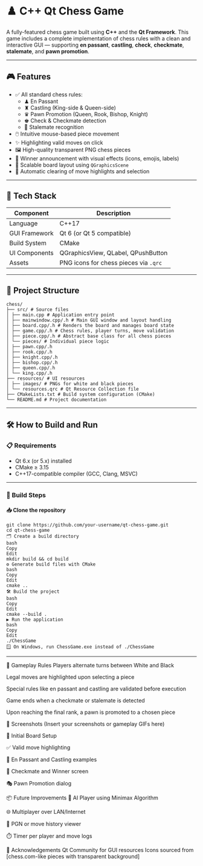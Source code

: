 # ♟️ C++ Qt Chess Game

A fully-featured chess game built using **C++** and the **Qt Framework**. This game includes a complete implementation of chess rules with a clean and interactive GUI — supporting **en passant**, **castling**, **check**, **checkmate**, **stalemate**, and **pawn promotion**.

---

## 🎮 Features

- ✅ All standard chess rules:
  - ♟ En Passant
  - ♜ Castling (King-side & Queen-side)
  - ♛ Pawn Promotion (Queen, Rook, Bishop, Knight)
  - ♚ Check & Checkmate detection
  - 🧊 Stalemate recognition
- 🖱️ Intuitive mouse-based piece movement
- ✨ Highlighting valid moves on click
- 🖼️ High-quality transparent PNG chess pieces
- 🎉 Winner announcement with visual effects (icons, emojis, labels)
- 📐 Scalable board layout using `QGraphicsScene`
- 🧹 Automatic clearing of move highlights and selection

---

## 🧱 Tech Stack

| Component         | Description                            |
|------------------|----------------------------------------|
| Language          | C++17                                  |
| GUI Framework     | Qt 6 (or Qt 5 compatible)              |
| Build System      | CMake                                  |
| UI Components     | QGraphicsView, QLabel, QPushButton     |
| Assets            | PNG icons for chess pieces via `.qrc` |

---

## 📁 Project Structure
```
chess/
├── src/ # Source files
│ ├── main.cpp # Application entry point
│ ├── mainwindow.cpp/.h # Main GUI window and layout handling
│ ├── board.cpp/.h # Renders the board and manages board state
│ ├── game.cpp/.h # Chess rules, player turns, move validation
│ ├── piece.cpp/.h # Abstract base class for all chess pieces
│ └── pieces/ # Individual piece logic
│ ├── pawn.cpp/.h
│ ├── rook.cpp/.h
│ ├── knight.cpp/.h
│ ├── bishop.cpp/.h
│ ├── queen.cpp/.h
│ └── king.cpp/.h
├── resources/ # UI resources
│ ├── images/ # PNGs for white and black pieces
│ └── resources.qrc # Qt Resource Collection file
├── CMakeLists.txt # Build system configuration (CMake)
└── README.md # Project documentation

```

---

## 🛠️ How to Build and Run

### 📋 Requirements

- Qt 6.x (or 5.x) installed  
- CMake ≥ 3.15  
- C++17-compatible compiler (GCC, Clang, MSVC)

---

### 🧪 Build Steps

#### 📥 Clone the repository

```
git clone https://github.com/your-username/qt-chess-game.git
cd qt-chess-game
🗂️ Create a build directory
bash
Copy
Edit
mkdir build && cd build
⚙️ Generate build files with CMake
bash
Copy
Edit
cmake ..
🛠️ Build the project
bash
Copy
Edit
cmake --build .
▶️ Run the application
bash
Copy
Edit
./ChessGame
🪟 On Windows, run ChessGame.exe instead of ./ChessGame

```

---
🧠 Gameplay Rules
Players alternate turns between White and Black

Legal moves are highlighted upon selecting a piece

Special rules like en passant and castling are validated before execution

Game ends when a checkmate or stalemate is detected

Upon reaching the final rank, a pawn is promoted to a chosen piece

📸 Screenshots
(Insert your screenshots or gameplay GIFs here)

🧩 Initial Board Setup

✅ Valid move highlighting

🔁 En Passant and Castling examples

🏁 Checkmate and Winner screen

🎭 Pawn Promotion dialog

📦 Future Improvements
🤖 AI Player using Minimax Algorithm

🌐 Multiplayer over LAN/Internet

📜 PGN or move history viewer

⏱️ Timer per player and move logs


🙌 Acknowledgements
Qt Community for GUI resources
Icons sourced from [chess.com-like pieces with transparent background]

